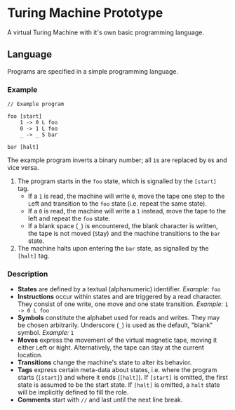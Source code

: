 # Turing Machine Prototype

A virtual Turing Machine with it's own basic programming language.

## Language

Programs are specified in a simple programming language.

### Example

    // Example program

    foo [start]
        1 -> 0 L foo
        0 -> 1 L foo
        _ -> _ S bar

    bar [halt]

The example program inverts a binary number; all `1`s are replaced by `0`s and vice versa.

1. The program starts in the `foo` state, which is signalled by the `[start]` tag.
    * If a `1` is read, the machine will write `0`, move the tape one step to the `L`eft and transition to the `foo` state (i.e. repeat the same state).
    * If a `0` is read, the machine will write a `1` instead, move the tape to the left and repeat the `foo` state.
    * If a blank space (`_`) is encountered, the blank character is written, the tape is not moved (`S`tay) and the machine transitions to the `bar` state.
2. The machine halts upon entering the `bar` state, as signalled by the `[halt]` tag.

### Description

* **States** are defined by a textual (alphanumeric) identifier. *Example:* `foo`
* **Instructions** occur within states and are triggered by a read character. They consist of one write, one move and one state transition. *Example:* `1 -> 0 L foo`
* **Symbols** constitute the alphabet used for reads and writes. They may be chosen arbitrarily. Underscore (`_`) is used as the default, "blank" symbol. *Example:* `1`
* **Moves** express the movement of the virtual magnetic tape, moving it either `L`eft or  `R`ight. Alternatively, the tape can `S`tay at the current location.
* **Transitions** change the machine's state to alter its behavior.
* **Tags** express certain meta-data about states, i.e. where the program starts (`[start]`) and where it ends (`[halt]`).
    If `[start]` is omitted, the first state is assumed to be the start state. If `[halt]` is omitted, a `halt` state will be implicitly defined to fill the role.
* **Comments** start with `//` and last until the next line break.
